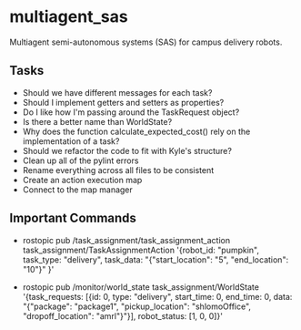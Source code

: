 # multiagent_sas
Multiagent semi-autonomous systems (SAS) for campus delivery robots.

## Tasks
* Should we have different messages for each task?
* Should I implement getters and setters as properties?
* Do I like how I'm passing around the TaskRequest object?
* Is there a better name than WorldState?
* Why does the function calculate_expected_cost() rely on the implementation of a task?
* Should we refactor the code to fit with Kyle's structure?
* Clean up all of the pylint errors
* Rename everything across all files to be consistent
* Create an action execution map
* Connect to the map manager

## Important Commands
* rostopic pub /task_assignment/task_assignment_action task_assignment/TaskAssignmentAction '{robot_id: "pumpkin", task_type: "delivery", task_data: "{\"start_location\": \"5\", \"end_location\": \"10\"}" }'

* rostopic pub /monitor/world_state task_assignment/WorldState '{task_requests: [{id: 0, type: "delivery", start_time: 0, end_time: 0, data: "{\"package\": \"package1\", \"pickup_location\": \"shlomoOffice\", \"dropoff_location\": \"amrl\"}"}], robot_status: [1, 0, 0]}'